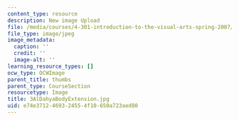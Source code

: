 ```yaml
---
content_type: resource
description: New image Upload
file: /media/courses/4-301-introduction-to-the-visual-arts-spring-2007/e74e3712469324554f10650a723aed80_3AlDahyaBodyExtension.jpg
file_type: image/jpeg
image_metadata:
  caption: ''
  credit: ''
  image-alt: ''
learning_resource_types: []
ocw_type: OCWImage
parent_title: thumbs
parent_type: CourseSection
resourcetype: Image
title: 3AlDahyaBodyExtension.jpg
uid: e74e3712-4693-2455-4f10-650a723aed80
---
```

